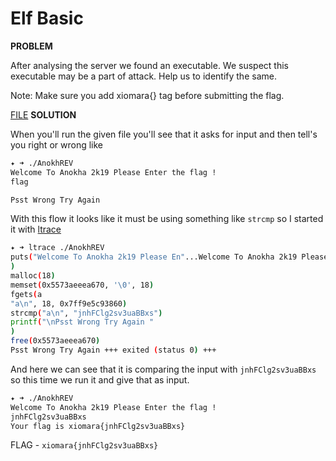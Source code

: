 # Elf Basic

__PROBLEM__

After analysing the server we found an executable. We suspect this executable may be a part of attack. Help us to identify the same.

Note: Make sure you add xiomara{} tag before submitting the flag.

[FILE](AnokhREV)
__SOLUTION__

When you'll run the given file you'll see that it asks for input and then tell's you right or wrong like
```bash
✦ ➜ ./AnokhREV
Welcome To Anokha 2k19 Please Enter the flag !
flag

Psst Wrong Try Again
```

With this flow it looks like it must be using something like `strcmp` so I started it with [ltrace](https://github.com/dkogan/ltrace)

```bash
✦ ➜ ltrace ./AnokhREV
puts("Welcome To Anokha 2k19 Please En"...Welcome To Anokha 2k19 Please Enter the flag !
)                                                                           = 47
malloc(18)                                                                                                            = 0x5573aeeea670
memset(0x5573aeeea670, '\0', 18)                                                                                      = 0x5573aeeea670
fgets(a
"a\n", 18, 0x7ff9e5c93860)                                                                                      = 0x5573aeeea670
strcmp("a\n", "jnhFClg2sv3uaBBxs")                                                                                    = -9
printf("\nPsst Wrong Try Again "
)                                                                                     = 22
free(0x5573aeeea670)                                                                                                  = <void>
Psst Wrong Try Again +++ exited (status 0) +++
```

And here we can see that it is comparing the input with `jnhFClg2sv3uaBBxs` so this time we run it and give that as input.

```bash
✦ ➜ ./AnokhREV
Welcome To Anokha 2k19 Please Enter the flag !
jnhFClg2sv3uaBBxs
Your flag is xiomara{jnhFClg2sv3uaBBxs}
```

FLAG - `xiomara{jnhFClg2sv3uaBBxs}`
